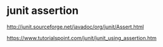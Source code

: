 # junit assertion

http://junit.sourceforge.net/javadoc/org/junit/Assert.html

https://www.tutorialspoint.com/junit/junit_using_assertion.htm
